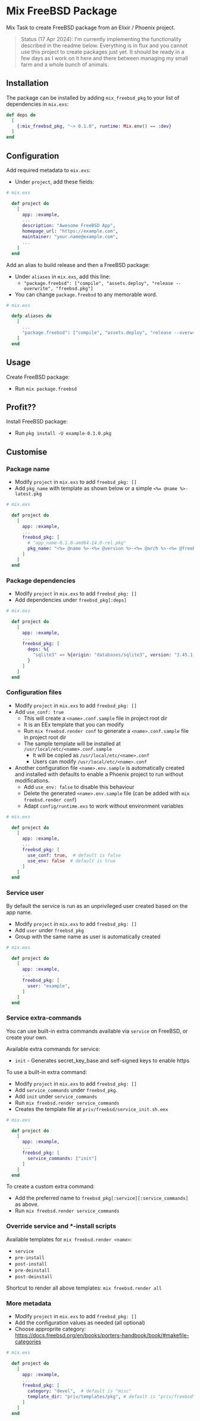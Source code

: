 # Mix FreeBSD Package

Mix Task to create FreeBSD package from an Elixir / Phoenix project.

> Status (17 Apr 2024): I'm currently implementing 
  the functionality described in the readme below. 
  Everything is in flux and you cannot use this project to create packages just yet.
  It should be ready in a few days as I work on it here and there between 
  managing my small farm and a whole bunch of animals.


## Installation

The package can be installed by adding `mix_freebsd_pkg`
to your list of dependencies in `mix.exs`:

```elixir
def deps do
  [
    {:mix_freebsd_pkg, "~> 0.1.0", runtime: Mix.env() == :dev}
  ]
end
```


## Configuration

Add required metadata to `mix.exs`:

  * Under `project`, add these fields:

```elixir
# mix.exs

  def project do
    [
      app: :example,
      ...
      description: "Awesome FreeBSD App",
      homepage_url: "https://example.com",
      maintainer: "your.name@example.com",
      ...
    ]
  end
```

Add an alias to build release and then a FreeBSD package:

  * Under `aliases` in `mix.exs`, add this line:
    - `"package.freebsd": ["compile", "assets.deploy", "release --overwrite", "freebsd.pkg"]`
  * You can change `package.freebsd` to any memorable word.

```elixir
# mix.exs 

  defp aliases do
    [
      ...
      "package.freebsd": ["compile", "assets.deploy", "release --overwrite", "freebsd.pkg"]
    ]
  end

```

## Usage

Create FreeBSD package:

  * Run `mix package.freebsd`


## Profit??

Install FreeBSD package:

  * Run `pkg install -U example-0.1.0.pkg`


## Customise


### Package name

  * Modify `project` in `mix.exs` to add `freebsd_pkg: []` 
  * Add `pkg_name` with template as shown below or a simple `<%= @name %>-latest.pkg`

```elixir
# mix.exs

  def project do
    [
      app: :example,
      ...
      freebsd_pkg: [
        # "app_name-0.1.0-amd64-14.0-rel.pkg"
        pkg_name: "<%= @name %>-<%= @version %>-<%= @arch %>-<%= @freebsd_version_short %>.pkg"
      ]
    ]
  end
```


### Package dependencies

  * Modify `project` in `mix.exs` to add `freebsd_pkg: []` 
  * Add dependencies under `freebsd_pkg[:deps]` 

```elixir
# mix.exs

  def project do
    [
      app: :example,
      ...
      freebsd_pkg: [
        deps: %{
          "sqlite3" => %{origin: "databases/sqlite3", version: "3.45.1,1"}
        }
      ]
    ]
  end
```


### Configuration files

  * Modify `project` in `mix.exs` to add `freebsd_pkg: []` 
  * Add `use_conf: true`
    * This will create a `<name>.conf.sample` file in project root dir
    * It is an EEx template that you can modify
    * Run `mix freebsd.render conf` to generate a `<name>.conf.sample` file in project root dir
    * The sample template will be installed at `/usr/local/etc/<name>.conf.sample`
      * It will be copied as `/usr/local/etc/<name>.conf`
      * Users can modify `/usr/local/etc/<name>.conf`
  * Another configuration file `<name>.env.sample` is automatically created 
    and installed with defaults to enable a Phoenix project to run without modifications.
    * Add `use_env: false` to disable this behaviour
    * Delete the generated `<name>.env.sample` file (can be added with `mix freebsd.render conf`)
    * Adapt `config/runtime.exs` to work without environment variables

```elixir
# mix.exs

  def project do
    [
      app: :example,
      ...
      freebsd_pkg: [
        use_conf: true,  # default is false
        use_env: false  # default is true
      ]
    ]
  end
```


### Service user

By default the service is run as an unprivileged user created based on the app name.

  * Modify `project` in `mix.exs` to add `freebsd_pkg: []`
  * Add `user` under `freebsd_pkg`
  * Group with the same name as user is automatically created

```elixir
# mix.exs

  def project do
    [
      app: :example,
      ...
      freebsd_pkg: [
        user: "example",
      ]
    ]
  end
```


### Service extra-commands

You can use built-in extra commands available via `service` on FreeBSD, or create your own.

Available extra commands for service:

  * `init` - Generates secret_key_base and self-signed keys to enable https

To use a built-in extra command:

  * Modify `project` in `mix.exs` to add `freebsd_pkg: []`
  * Add `service_commands` under `freebsd_pkg`.
  * Add `init` under `service_commands`
  * Run `mix freebsd.render service_commands`
  * Creates the template file at `priv/freebsd/service_init.sh.eex`

```elixir
# mix.exs

  def project do
    [
      app: :example,
      ...
      freebsd_pkg: [
        service_commands: ["init"]
      ]
    ]
  end
```

To create a custom extra command:

  * Add the preferred name to `freebsd_pkg[:service][:service_commands]` as above.
  * Run `mix freebsd.render service_commands`


### Override service and *-install scripts

Available templates for `mix freebsd.render <name>`:

  * `service`
  * `pre-install`
  * `post-install`
  * `pre-deinstall`
  * `post-deinstall`

Shortcut to render all above templates: `mix freebsd.render all`


### More metadata

  * Modify `project` in `mix.exs` to add `freebsd_pkg: []`
  * Add the configuration values as needed (all optional)
  * Choose approprite category: https://docs.freebsd.org/en/books/porters-handbook/book/#makefile-categories

```elixir
# mix.exs

  def project do
    [
      app: :example,
      ...
      freebsd_pkg: [
        category: "devel",  # default is "misc"
        template_dir: "priv/templates/pkg", # default is "priv/freebsd"
      ]
    ]
  end
```